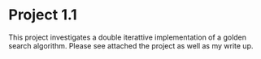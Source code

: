 # Project 1.1

This project investigates a double iterattive implementation of a golden search algorithm. 
Please see attached the project as well as my write up.

